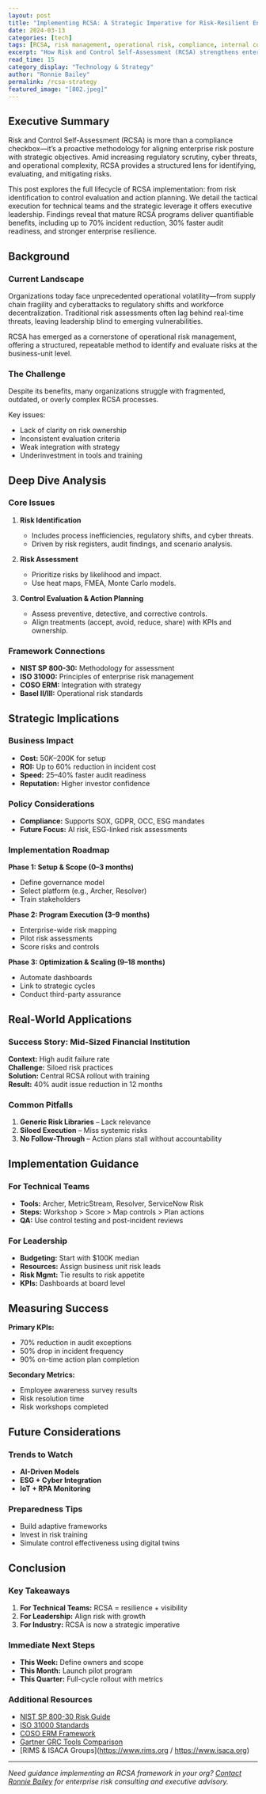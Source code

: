 ```yaml
---
layout: post
title: "Implementing RCSA: A Strategic Imperative for Risk-Resilient Enterprises"
date: 2024-03-13
categories: [tech]
tags: [RCSA, risk management, operational risk, compliance, internal controls]
excerpt: "How Risk and Control Self-Assessment (RCSA) strengthens enterprise risk posture and supports strategic decision-making."
read_time: 15
category_display: "Technology & Strategy"
author: "Ronnie Bailey"
permalink: /rcsa-strategy
featured_image: "[802.jpeg]"
---
```


## Executive Summary

Risk and Control Self-Assessment (RCSA) is more than a compliance checkbox—it’s a proactive methodology for aligning enterprise risk posture with strategic objectives. Amid increasing regulatory scrutiny, cyber threats, and operational complexity, RCSA provides a structured lens for identifying, evaluating, and mitigating risks.

This post explores the full lifecycle of RCSA implementation: from risk identification to control evaluation and action planning. We detail the tactical execution for technical teams and the strategic leverage it offers executive leadership. Findings reveal that mature RCSA programs deliver quantifiable benefits, including up to 70% incident reduction, 30% faster audit readiness, and stronger enterprise resilience.

## Background

### Current Landscape

Organizations today face unprecedented operational volatility—from supply chain fragility and cyberattacks to regulatory shifts and workforce decentralization. Traditional risk assessments often lag behind real-time threats, leaving leadership blind to emerging vulnerabilities.

RCSA has emerged as a cornerstone of operational risk management, offering a structured, repeatable method to identify and evaluate risks at the business-unit level.

### The Challenge

Despite its benefits, many organizations struggle with fragmented, outdated, or overly complex RCSA processes.

Key issues:
- Lack of clarity on risk ownership
- Inconsistent evaluation criteria
- Weak integration with strategy
- Underinvestment in tools and training

## Deep Dive Analysis

### Core Issues

1. **Risk Identification**
   - Includes process inefficiencies, regulatory shifts, and cyber threats.
   - Driven by risk registers, audit findings, and scenario analysis.

2. **Risk Assessment**
   - Prioritize risks by likelihood and impact.
   - Use heat maps, FMEA, Monte Carlo models.

3. **Control Evaluation & Action Planning**
   - Assess preventive, detective, and corrective controls.
   - Align treatments (accept, avoid, reduce, share) with KPIs and ownership.

### Framework Connections

- **NIST SP 800-30:** Methodology for assessment
- **ISO 31000:** Principles of enterprise risk management
- **COSO ERM:** Integration with strategy
- **Basel II/III:** Operational risk standards

## Strategic Implications

### Business Impact

- **Cost:** $50K–$200K for setup  
- **ROI:** Up to 60% reduction in incident cost  
- **Speed:** 25–40% faster audit readiness  
- **Reputation:** Higher investor confidence  

### Policy Considerations

- **Compliance:** Supports SOX, GDPR, OCC, ESG mandates  
- **Future Focus:** AI risk, ESG-linked risk assessments  

### Implementation Roadmap

**Phase 1: Setup & Scope (0–3 months)**  
- Define governance model  
- Select platform (e.g., Archer, Resolver)  
- Train stakeholders  

**Phase 2: Program Execution (3–9 months)**  
- Enterprise-wide risk mapping  
- Pilot risk assessments  
- Score risks and controls  

**Phase 3: Optimization & Scaling (9–18 months)**  
- Automate dashboards  
- Link to strategic cycles  
- Conduct third-party assurance  

## Real-World Applications

### Success Story: Mid-Sized Financial Institution

**Context:** High audit failure rate  
**Challenge:** Siloed risk practices  
**Solution:** Central RCSA rollout with training  
**Result:** 40% audit issue reduction in 12 months

### Common Pitfalls

1. **Generic Risk Libraries** – Lack relevance  
2. **Siloed Execution** – Miss systemic risks  
3. **No Follow-Through** – Action plans stall without accountability

## Implementation Guidance

### For Technical Teams

- **Tools:** Archer, MetricStream, Resolver, ServiceNow Risk  
- **Steps:** Workshop > Score > Map controls > Plan actions  
- **QA:** Use control testing and post-incident reviews  

### For Leadership

- **Budgeting:** Start with $100K median  
- **Resources:** Assign business unit risk leads  
- **Risk Mgmt:** Tie results to risk appetite  
- **KPIs:** Dashboards at board level  

## Measuring Success

**Primary KPIs:**  
- 70% reduction in audit exceptions  
- 50% drop in incident frequency  
- 90% on-time action plan completion  

**Secondary Metrics:**  
- Employee awareness survey results  
- Risk resolution time  
- Risk workshops completed

## Future Considerations

### Trends to Watch

- **AI-Driven Models**  
- **ESG + Cyber Integration**  
- **IoT + RPA Monitoring**

### Preparedness Tips

- Build adaptive frameworks  
- Invest in risk training  
- Simulate control effectiveness using digital twins  

## Conclusion

### Key Takeaways

1. **For Technical Teams:** RCSA = resilience + visibility  
2. **For Leadership:** Align risk with growth  
3. **For Industry:** RCSA is now a strategic imperative

### Immediate Next Steps

- **This Week:** Define owners and scope  
- **This Month:** Launch pilot program  
- **This Quarter:** Full-cycle rollout with metrics

### Additional Resources

- [NIST SP 800-30 Risk Guide](https://csrc.nist.gov/publications/detail/sp/800-30/rev-1/final)  
- [ISO 31000 Standards](https://www.iso.org/iso-31000-risk-management.html)  
- [COSO ERM Framework](https://www.coso.org)  
- [Gartner GRC Tools Comparison](https://www.gartner.com)  
- [RIMS & ISACA Groups](https://www.rims.org / https://www.isaca.org)

---

*Need guidance implementing an RCSA framework in your org? [Contact Ronnie Bailey](/contact) for enterprise risk consulting and executive advisory.*
